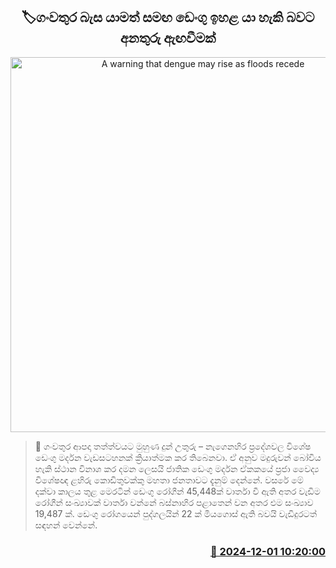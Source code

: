 <p align='center'><b><h2 align='center' title='A warning that dengue may rise as floods recede'>🏷ගංවතුර බැස යාමත් සමඟ ඩෙංගු ඉහළ යා හැකි බවට අනතුරු ඇඟවීමක්</h2></b></p>
<p align='center'><img src='https://helakuru.sgp1.cdn.digitaloceanspaces.com/esana/images/lib/dengue-archived.jpg' width='600' alt='A warning that dengue may rise as floods recede'></p>

>📝 ගංවතුර ආපදා තත්ත්වයට මුහුණ දුන් උතුරු – නැගෙනහිර ප්‍රදේශවල විශේෂ ඩෙංගු මර්දන වැඩසටහනක් ක්‍රියාත්මක කර තිබෙනවා.
ඒ අනුව මදුරුවන් බෝවිය හැකි ස්ථාන විනාශ කර දමන ලෙසයි ජාතික ඩෙංගු මර්දන ඒකකයේ ප්‍රජා වෛද්‍ය විශේෂඥ ළහිරු කොඩිතුවක්කු මහතා ජනතාවට දැනුම් දෙන්නේ.
වසරේ මේ දක්වා කාලය තුළ මෙරටින් ඩෙංගු රෝගීන් 45,448ක් වාර්තා වී ඇති අතර වැඩිම රෝගීන් සංඛ්‍යාවක් වාර්තා වන්නේ බස්නාහිර පළාතෙන් වන අතර එම සංඛ්‍යාව 19,487 ක්.
ඩෙංගු රෝගයෙන් පුද්ගලයින් 22 ක් මියගොස් ඇති බවයි වැඩිදුරටත් සඳහන් වෙන්නේ.


<h3 align='right'><a href='https://www.helakuru.lk/esana/p/105583/'>📅 2024-12-01 10:20:00</a></h3>

